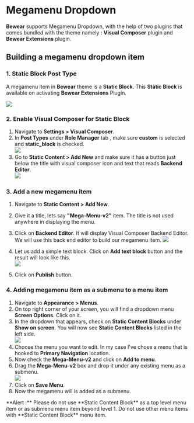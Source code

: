 # Megamenu Dropdown

**Bewear** supports Megamenu Dropdown, with the help of two plugins that comes bundled with the theme namely :  **Visual Composer** plugin and **Bewear Extensions** plugin.

## Building a megamenu dropdown item

### 1. Static Block Post Type

A megamenu item in **Bewear** theme is a **Static Block**. This **Static Block** is available on activating **Bewear Extensions** Plugin.

![](http://transvelo.github.io/docs/bewear/images/admin-static-content.png)

### 2. Enable Visual Composer for Static Block

1. Navigate to **Settings > Visual Composer**.
2. In **Post Types** under **Role Manager** tab , make sure **custom** is selected and **static_block** is checked.<br/>![](http://transvelo.github.io/docs/bewear/images/vc-settings.png)
3. Go to **Static Content > Add New** and make sure it has a button just below the title with visual composer icon and text that reads **Backend Editor**.<br/>![](http://transvelo.github.io/docs/bewear/images/visual-composer-button.png)

### 3. Add a new megamenu item

1. Navigate to **Static Content > Add New**.
2. Give it a title, lets say **"Mega-Menu-v2"** item. The title is not used anywhere in displaying the menu.
3. Click on **Backend Editor**. It will display Visual Composer Backend Editor. We will use this back end editor to build our megamenu item.
![](http://transvelo.github.io/docs/bewear/images/test-megamenu-item.png)

4. Let us add a simple text block. Click on **Add text block** button and the result will look like this.<br/>![](http://transvelo.github.io/docs/bewear/images/add-text-block.png)
5. Click on **Publish** button.

### 4. Adding megamenu item as a submenu to a menu item

1. Navigate to **Appearance > Menus**.
2. On top right corner of your screen, you will find a dropdown menu **Screen Options**. Click on it.
3. In the dropdown that appears, check on **Static Content Blocks** under **Show on screen**. You will now see **Static Content Blocks** listed in the left side. <br/>![](http://transvelo.github.io/docs/bewear/images/static-content-block-left-menu.png)
4. Choose the menu you want to edit. In my case I've chose a menu that is hooked to **Primary Navigation** location.
5. Now check the **Mega-Menu-v2** and click on **Add to menu**.
6. Drag the **Mega-Menu-v2** box and drop it under any existing menu as a submenu.<br/>
![](http://transvelo.github.io/docs/bewear/images/static-block-submenu.png)
7. Click on **Save Menu**.
8. Now the megamenu will is added as a submenu.

<div class="alert alert-danger">**Alert :** Please do not use **Static Content Block** as a top level menu item or as submenu menu item beyond level 1. Do not use other menu items with **Static Content Block** menu item.</div>

